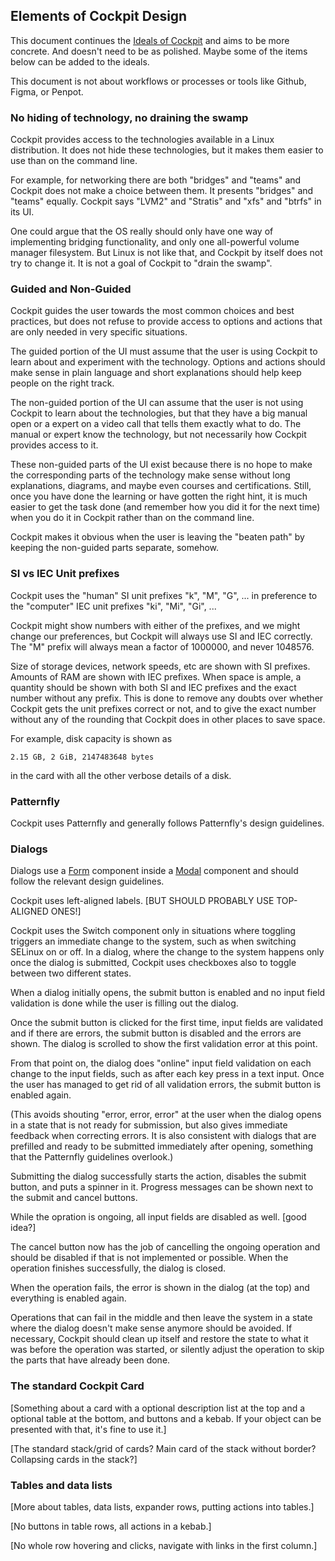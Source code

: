 ## Elements of Cockpit Design

This document continues the [Ideals of
Cockpit](hts://cockpit-project.org/ideals.html) and aims to be more
concrete. And doesn't need to be as polished. Maybe some of the items
below can be added to the ideals.

This document is not about workflows or processes or tools like
Github, Figma, or Penpot.

### No hiding of technology, no draining the swamp

Cockpit provides access to the technologies available in a Linux
distribution. It does not hide these technologies, but it makes them
easier to use than on the command line.

For example, for networking there are both "bridges" and "teams" and
Cockpit does not make a choice between them.  It presents "bridges"
and "teams" equally.  Cockpit says "LVM2" and "Stratis" and "xfs" and
"btrfs" in its UI.

One could argue that the OS really should only have one way of
implementing bridging functionality, and only one all-powerful volume
manager filesystem.  But Linux is not like that, and Cockpit by itself
does not try to change it. It is not a goal of Cockpit to "drain the
swamp".

### Guided and Non-Guided

Cockpit guides the user towards the most common choices and best
practices, but does not refuse to provide access to options and
actions that are only needed in very specific situations.

The guided portion of the UI must assume that the user is using
Cockpit to learn about and experiment with the technology. Options and
actions should make sense in plain language and short explanations
should help keep people on the right track.

The non-guided portion of the UI can assume that the user is not using
Cockpit to learn about the technologies, but that they have a big
manual open or a expert on a video call that tells them exactly what
to do.  The manual or expert know the technology, but not necessarily
how Cockpit provides access to it.

These non-guided parts of the UI exist because there is no hope to
make the corresponding parts of the technology make sense without long
explanations, diagrams, and maybe even courses and certifications.
Still, once you have done the learning or have gotten the right hint,
it is much easier to get the task done (and remember how you did it
for the next time) when you do it in Cockpit rather than on the
command line.

Cockpit makes it obvious when the user is leaving the "beaten path" by
keeping the non-guided parts separate, somehow.

### SI vs IEC Unit prefixes

Cockpit uses the "human" SI unit prefixes "k", "M", "G", ... in
preference to the "computer" IEC unit prefixes "ki", "Mi", "Gi", ...

Cockpit might show numbers with either of the prefixes, and we might
change our preferences, but Cockpit will always use SI and IEC
correctly.  The "M" prefix will always mean a factor of 1000000, and
never 1048576.

Size of storage devices, network speeds, etc are shown with SI
prefixes. Amounts of RAM are shown with IEC prefixes. When space is
ample, a quantity should be shown with both SI and IEC prefixes and
the exact number without any prefix.  This is done to remove any
doubts over whether Cockpit gets the unit prefixes correct or not, and
to give the exact number without any of the rounding that Cockpit does
in other places to save space.

For example, disk capacity is shown as

    2.15 GB, 2 GiB, 2147483648 bytes

in the card with all the other verbose details of a disk.

### Patternfly

Cockpit uses Patternfly and generally follows Patternfly's design
guidelines.

### Dialogs

Dialogs use a
[Form](https://www.patternfly.org/components/forms/form/design-guidelines)
component inside a
[Modal](https://www.patternfly.org/components/modal/design-guidelines)
component and should follow the relevant design guidelines.

Cockpit uses left-aligned labels.  [BUT SHOULD PROBABLY USE
TOP-ALIGNED ONES!]

Cockpit uses the Switch component only in situations where toggling
triggers an immediate change to the system, such as when switching
SELinux on or off.  In a dialog, where the change to the system
happens only once the dialog is submitted, Cockpit uses checkboxes
also to toggle between two different states.

When a dialog initially opens, the submit button is enabled and no
input field validation is done while the user is filling out the
dialog.

Once the submit button is clicked for the first time, input fields are
validated and if there are errors, the submit button is disabled and
the errors are shown. The dialog is scrolled to show the first
validation error at this point.

From that point on, the dialog does "online" input field validation on
each change to the input fields, such as after each key press in a
text input. Once the user has managed to get rid of all validation
errors, the submit button is enabled again.

(This avoids shouting "error, error, error" at the user when the
dialog opens in a state that is not ready for submission, but also
gives immediate feedback when correcting errors. It is also consistent
with dialogs that are prefilled and ready to be submitted immediately
after opening, something that the Patternfly guidelines overlook.)

Submitting the dialog successfully starts the action, disables the
submit button, and puts a spinner in it. Progress messages can be
shown next to the submit and cancel buttons.

While the opration is ongoing, all input fields are disabled as well.
[good idea?]

The cancel button now has the job of cancelling the ongoing operation
and should be disabled if that is not implemented or possible.  When
the operation finishes successfully, the dialog is closed.

When the operation fails, the error is shown in the dialog (at the
top) and everything is enabled again.

Operations that can fail in the middle and then leave the system in a
state where the dialog doesn't make sense anymore should be
avoided. If necessary, Cockpit should clean up itself and restore the
state to what it was before the operation was started, or silently
adjust the operation to skip the parts that have already been done.

### The standard Cockpit Card

[Something about a card with a optional description list at the top
and a optional table at the bottom, and buttons and a kebab. If your
object can be presented with that, it's fine to use it.]

[The standard stack/grid of cards? Main card of the stack without border?
Collapsing cards in the stack?]

### Tables and data lists

[More about tables, data lists, expander rows, putting actions into
tables.]

[No buttons in table rows, all actions in a kebab.]

[No whole row hovering and clicks, navigate with links in the first
column.]
